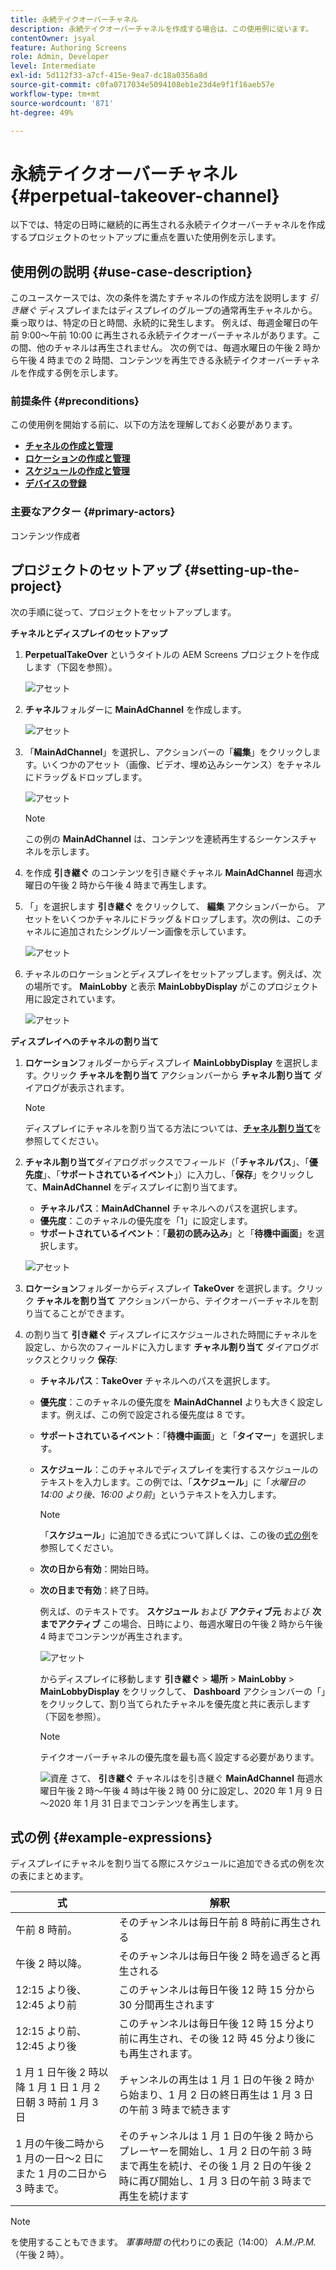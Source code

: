 ```yaml
---
title: 永続テイクオーバーチャネル
description: 永続テイクオーバーチャネルを作成する場合は、この使用例に従います。
contentOwner: jsyal
feature: Authoring Screens
role: Admin, Developer
level: Intermediate
exl-id: 5d112f33-a7cf-415e-9ea7-dc18a0356a8d
source-git-commit: c0fa0717034e5094108eb1e23d4e9f1f16aeb57e
workflow-type: tm+mt
source-wordcount: '871'
ht-degree: 49%

---
```


# 永続テイクオーバーチャネル {#perpetual-takeover-channel}

以下では、特定の日時に継続的に再生される永続テイクオーバーチャネルを作成するプロジェクトのセットアップに重点を置いた使用例を示します。

## 使用例の説明 {#use-case-description}

このユースケースでは、次の条件を満たすチャネルの作成方法を説明します *引き継ぐ* ディスプレイまたはディスプレイのグループの通常再生チャネルから。 乗っ取りは、特定の日と時間、永続的に発生します。
例えば、毎週金曜日の午前 9:00～午前 10:00 に再生される永続テイクオーバーチャネルがあります。この間、他のチャネルは再生されません。 次の例では、毎週水曜日の午後 2 時から午後 4 時までの 2 時間、コンテンツを再生できる永続テイクオーバーチャネルを作成する例を示します。

### 前提条件 {#preconditions}

この使用例を開始する前に、以下の方法を理解しておく必要があります。

* **[チャネルの作成と管理](managing-channels.md)**
* **[ロケーションの作成と管理](managing-locations.md)**
* **[スケジュールの作成と管理](managing-schedules.md)**
* **[デバイスの登録](device-registration.md)**

### 主要なアクター {#primary-actors}

コンテンツ作成者

## プロジェクトのセットアップ {#setting-up-the-project}

次の手順に従って、プロジェクトをセットアップします。

**チャネルとディスプレイのセットアップ**

1. **PerpetualTakeOver** というタイトルの AEM Screens プロジェクトを作成します（下図を参照）。

   ![アセット](assets/p_usecase1.png)

1. **チャネル**&#x200B;フォルダーに **MainAdChannel** を作成します。

   ![アセット](assets/p_usecase2.png)

1. 「**MainAdChannel**」を選択し、アクションバーの「**編集**」をクリックします。いくつかのアセット（画像、ビデオ、埋め込みシーケンス）をチャネルにドラッグ＆ドロップします。

   ![アセット](assets/p_usecase3.png)


   >[!NOTE]
   >この例の **MainAdChannel** は、コンテンツを連続再生するシーケンスチャネルを示します。

1. を作成 **引き継ぐ** のコンテンツを引き継ぐチャネル **MainAdChannel** 毎週水曜日の午後 2 時から午後 4 時まで再生します。

1. 「」を選択します **引き継ぐ** をクリックして、 **編集** アクションバーから。 アセットをいくつかチャネルにドラッグ＆ドロップします。次の例は、このチャネルに追加されたシングルゾーン画像を示しています。

   ![アセット](assets/p_usecase4.png)

1. チャネルのロケーションとディスプレイをセットアップします。例えば、次の場所です。 **MainLobby** と表示 **MainLobbyDisplay** がこのプロジェクト用に設定されています。

   ![アセット](assets/p_usecase5.png)

**ディスプレイへのチャネルの割り当て**

1. **ロケーション**&#x200B;フォルダーからディスプレイ **MainLobbyDisplay** を選択します。クリック **チャネルを割り当て** アクションバーから **チャネル割り当て** ダイアログが表示されます。

   >[!NOTE]
   >ディスプレイにチャネルを割り当てる方法については、**[チャネル割り当て](channel-assignment.md)**&#x200B;を参照してください。

1. **チャネル割り当て**&#x200B;ダイアログボックスでフィールド（「**チャネルパス**」、「**優先度**」、「**サポートされているイベント**」）に入力し、「**保存**」をクリックして、**MainAdChannel** をディスプレイに割り当てます。

   * **チャネルパス**：**MainAdChannel** チャネルへのパスを選択します。
   * **優先度**：このチャネルの優先度を「1」に設定します。
   * **サポートされているイベント**：「**最初の読み込み**」と「**待機中画面**」を選択します。

   ![アセット](assets/p_usecase6.png)

1. **ロケーション**&#x200B;フォルダーからディスプレイ **TakeOver** を選択します。クリック **チャネルを割り当て** アクションバーから、テイクオーバーチャネルを割り当てることができます。

1. の割り当て **引き継ぐ** ディスプレイにスケジュールされた時間にチャネルを設定し、から次のフィールドに入力します **チャネル割り当て** ダイアログボックスとクリック **保存**:

   * **チャネルパス**：**TakeOver** チャネルへのパスを選択します。
   * **優先度**：このチャネルの優先度を **MainAdChannel** よりも大きく設定します。例えば、この例で設定される優先度は 8 です。
   * **サポートされているイベント**：「**待機中画面**」と「**タイマー**」を選択します。
   * **スケジュール**：このチャネルでディスプレイを実行するスケジュールのテキストを入力します。この例では、「**スケジュール**」に「*水曜日の 14:00 より後、16:00 より前*」というテキストを入力します。

     >[!NOTE]
     >「**スケジュール**」に追加できる式について詳しくは、この後の[式の例](#example-expressions)を参照してください。
   * **次の日から有効**：開始日時。
   * **次の日まで有効**：終了日時。

     例えば、のテキストです。 **スケジュール** および **アクティブ元** および **次までアクティブ** この場合、日時により、毎週水曜日の午後 2 時から午後 4 時までコンテンツが再生されます。


     ![アセット](assets/p_usecase7.png)

     からディスプレイに移動します **引き継ぐ** > **場所** > **MainLobby** > **MainLobbyDisplay** をクリックして、 **Dashboard** アクションバーの「」をクリックして、割り当てられたチャネルを優先度と共に表示します（下図を参照）。

     >[!NOTE]
     >テイクオーバーチャネルの優先度を最も高く設定する必要があります。

     ![資産](assets/p_usecase8.png)
さて、 **引き継ぐ** チャネルはを引き継ぐ **MainAdChannel** 毎週水曜日午後 2 時～午後 4 時は午後 2 時 00 分に設定し、2020 年 1 月 9 日～2020 年 1 月 31 日までコンテンツを再生します。

## 式の例 {#example-expressions}

ディスプレイにチャネルを割り当てる際にスケジュールに追加できる式の例を次の表にまとめます。

| **式** | **解釈** |
|---|---|
| 午前 8 時前。 | そのチャンネルは毎日午前 8 時前に再生される |
| 午後 2 時以降。 | そのチャンネルは毎日午後 2 時を過ぎると再生される |
| 12:15 より後、12:45 より前 | このチャンネルは毎日午後 12 時 15 分から 30 分間再生されます |
| 12:15 より前、12:45 より後 | このチャンネルは毎日午後 12 時 15 分より前に再生され、その後 12 時 45 分より後にも再生されます。 |
| 1 月 1 日午後 2 時以降 1 月 1 日 1 月 2 日朝 3 時前 1 月 3 日 | チャンネルの再生は 1 月 1 日の午後 2 時から始まり、1 月 2 日の終日再生は 1 月 3 日の午前 3 時まで続きます |
| 1 月の午後二時から 1 月の一日～2 日にまた 1 月の二日から 3 時まで。 | そのチャンネルは 1 月 1 日の午後 2 時からプレーヤーを開始し、1 月 2 日の午前 3 時まで再生を続け、その後 1 月 2 日の午後 2 時に再び開始し、1 月 3 日の午前 3 時まで再生を続けます |

>[!NOTE]
>
>を使用することもできます。 _軍事時間_ の代わりにの表記（14:00） *A.M./P.M.* （午後 2 時）。
